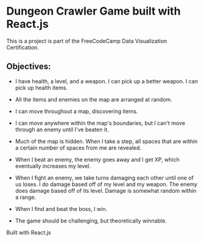 # Dungeon Crawler Game built with React.js

This is a project is part of the FreeCodeCamp Data Visualization Certification. 

## Objectives:

- I have health, a level, and a weapon. I can pick up a better weapon. I can pick up health items.

- All the items and enemies on the map are arranged at random.

- I can move throughout a map, discovering items.

- I can move anywhere within the map's boundaries, but I can't move through an enemy until I've beaten it.

- Much of the map is hidden. When I take a step, all spaces that are within a certain number of spaces from me are revealed.

- When I beat an enemy, the enemy goes away and I get XP, which eventually increases my level.

- When I fight an enemy, we take turns damaging each other until one of us loses. I do damage based off of my level and my weapon. The enemy does damage based off of its level. Damage is somewhat random within a range.

- When I find and beat the boss, I win.

- The game should be challenging, but theoretically winnable.

Built with React.js